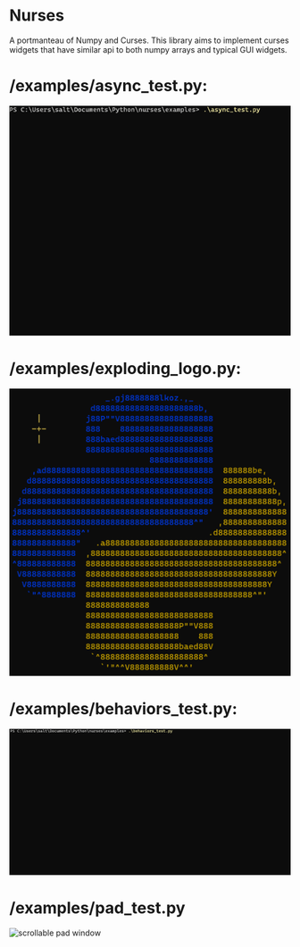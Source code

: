 # Nurses

A portmanteau of Numpy and Curses.  This library aims to implement curses widgets that have similar api to both
numpy arrays and typical GUI widgets.


# /examples/async_test.py:

![asynchronous test](async_test.gif)

# /examples/exploding_logo.py:

![exploding python logo](exploding_python.gif)

# /examples/behaviors_test.py:

![moving and selectable widgets](behaviors.gif)

# /examples/pad_test.py

![scrollable pad window](pad_test.gif)